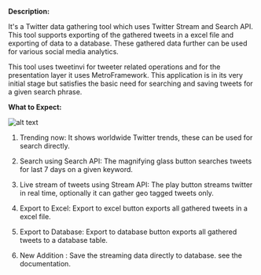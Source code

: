 **Description:**

It's a Twitter data gathering tool which uses Twitter Stream and Search API. This tool supports exporting of the gathered tweets in a excel file and exporting of data to a database.  These gathered data further can be used for various social media analytics.

This tool uses  tweetinvi for tweeter related operations and for the presentation layer it uses MetroFramework. This application is in its very initial stage but satisfies the basic need for searching and saving tweets for a given search phrase.

**What to Expect:**

![alt text](https://pbs.twimg.com/media/B3qTTIiCUAAFOdc.png)

1. Trending now: It shows worldwide Twitter trends, these can be used for search directly.

2. Search using Search API: The magnifying glass button searches tweets for last 7 days on a given keyword.

3. Live stream of tweets using Stream API: The play button streams twitter in real time, optionally it can gather geo tagged tweets only.

4. Export to Excel: Export to excel button exports all gathered tweets in a excel file.

5. Export to Database:  Export to database button exports all gathered tweets to a database table.

6. New Addition : Save the streaming data directly to database. see the documentation.
